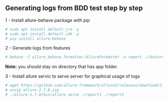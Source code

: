 ## Generating logs from BDD test step by step

1 - Install allure-behave package with pip

```bash
# sudo apt install default-jre -y
# sudo apt install default-jdk -y
# pip install allure-behave
```

2 - Generate logs from features

```bash
# behave -f allure_behave.formatter:AllureFormatter -o report ./features1/
```
**Note:** you should stay on directory that has app folder.

3 - Install allure servic to serve server for graphical usage of logs

```bash
# wget https://github.com/allure-framework/allure2/releases/download/2.7.0/allure-2.7.0.zip
# unzip allure-2.7.0.zip
# ./allure-2.7.0/bin/allure serve ./report1 ./report2
```
